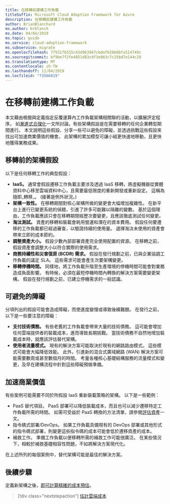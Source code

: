 ```yaml
---
title: 在移轉前建構工作負載
titleSuffix: Microsoft Cloud Adoption Framework for Azure
description: 在移轉前建構工作負載
author: BrianBlanchard
ms.author: brblanch
ms.date: 04/04/2019
ms.topic: guide
ms.service: cloud-adoption-framework
ms.subservice: migrate
ms.openlocfilehash: 77931f6315c43d963947cbdaf628b8bfa514749c
ms.sourcegitcommit: bf9be7f2fe4851d83cdf3e083c7c25bd7e144c20
ms.translationtype: MT
ms.contentlocale: zh-TW
ms.lasthandoff: 11/04/2019
ms.locfileid: "73566819"
---
```

# <a name="architect-workloads-prior-to-migration"></a>在移轉前建構工作負載

本文藉由檢閱與定義指定反覆運算內工作負載架構相關聯的活動，以擴展評定程序。 如[漸進式合理化](../../../digital-estate/rationalize.md)一文所討論，有些架構假設是在需要移轉的任何企業轉型期間進行。 本文說明這些假設、分享一些可以避免的障礙，並透過挑戰這些假設來找出可加速商業價值的機會。 此架構的累加模型可讓小組更快速地移動，且更快地獲得業務成果。

## <a name="architecture-assumptions-prior-to-migration"></a>移轉前的架構假設

以下是任何移轉工作的典型假設：

- **IaaS。** 通常會假設遷移工作負載主要涉及透過 IaaS 移轉，將虛擬機器從實體資料中心移至雲端資料中心，且需要最低限度的重新開發或重新設定。 這稱為隨即_轉移_。 (接著是例外狀況。)
- **架構一致性。** 在移轉期間對核心架構所做的變更會大幅增加複雜性。 在新平台上進行已變更系統的偵錯，引進了許多可能難以隔離的變數。 基於這個理由，工作負載應該只會在移轉期間經歷次要變更，且應該徹底測試任何變更。
- **淘汰測試。** 資產的移轉和裝載會耗用營運和潛在的資本費用。 假設任何要遷移的工作負載都已經過審查，以驗證持續的使用量。 選擇淘汰未使用的資產會帶來立即的成本節約。
- **調整資產大小。** 假設少數內部部署資產完全使用配置的資源。 在移轉之前，假設資產會調整大小以符合實際的使用需求。
- **商務持續性和災害復原 (BCDR) 需求。** 假設在發行規劃之前，已與企業協調工作負載的議定 SLA。 這些需求可能會產生次要架構變更。
- **移轉停機時間。** 同樣地，將工作負載升階至生產環境的停機時間可能會對業務造成負面影響。 有時候，必須在最短停機時間內轉換的解決方案需要變更架構。 假設在發行規劃之前，已建立停機需求的一般認識。

## <a name="roadblocks-that-can-be-avoided"></a>可避免的障礙

分項列出的假設可能會造成障礙，而使進度變慢或導致後續難題。 在發行之前，以下是一些要注意的障礙：

- **支付技術債務。** 有些老舊的工作負載會帶來大量的技術債務。 這可能會增加任何雲端提供者的裝載成本，進而導致長期挑戰。 當技術債務不自然地增加裝載成本時，就應該評估替代架構。
- **使用者流量模式。** 現有的解決方案可能取決於現有的網路路由模式。 這些模式可能會大幅降低效能。 此外，引進新的混合式廣域網路 (WAN) 解決方案可能需要數周或甚至數個月的時間。 考量各種核心基礎結構服務的流量模式和變更，及早在建構流程中針對這些障礙預做準備。

## <a name="accelerate-business-value"></a>加速商業價值

有些案例可能需要不同於所假設 IaaS 重新裝載策略的架構。 以下是一些範例：

- PaaS 替代項目。 PaaS 部署可以降低裝載成本，而且也可以減少遷移特定工作負載所需的時間。 如需可受益於 PaaS 轉換的方法清單，請參閱[評估資產](./evaluate.md)一文。
- 指令碼式部署/DevOps。 如果工作負載具備現有的 DevOps 部署或其他形式的指令碼式部署，則變更這些指令碼的成本可能會低於遷移資產的成本。
- 補救工作。 準備工作負載以便移轉所需的補救工作可能很廣泛。 在某些情況下，相較於補救基礎相容性問題，不如將解決方案現代化。

在上述所列的每個案例中，替代架構可能是最佳的解決方案。

## <a name="next-steps"></a>後續步驟

定義新架構之後，[即可計算精確的成本預估](./estimate.md)。

> [!div class="nextstepaction"]
> [估計雲端成本](./estimate.md)
